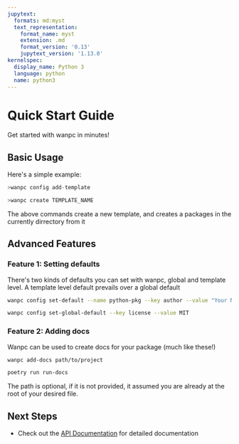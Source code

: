 ```yaml
---
jupytext:
  formats: md:myst
  text_representation:
    format_name: myst
    extension: .md
    format_version: '0.13'
    jupytext_version: '1.13.0'
kernelspec:
  display_name: Python 3
  language: python
  name: python3
---
```


# Quick Start Guide

Get started with wanpc in minutes!

## Basic Usage

Here's a simple example:

```python
>wanpc config add-template

>wanpc create TEMPLATE_NAME
```
The above commands create a new template, and creates a packages in the currently dirrectory from it


## Advanced Features

### Feature 1: Setting defaults

There's two kinds of defaults you can set with wanpc, global and template level. A template level default prevails over a global default
```bash
wanpc config set-default --name python-pkg --key author --value "Your Name"

wanpc config set-global-default --key license --value MIT
```

### Feature 2: Adding docs

Wanpc can be used to create docs for your package (much like these!)

```bash
wanpc add-docs path/to/project

poetry run run-docs
```
The path is optional, if it is not provided, it assumed you are already at the root of your desired file. 

## Next Steps

- Check out the [API Documentation](../api/index) for detailed documentation